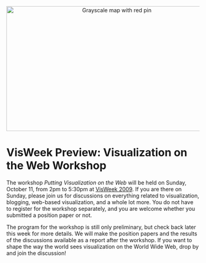 <p align="center"><img src="https://media.eagereyes.org/media/2009/redpin.jpg" border="0" alt="Grayscale map with red pin" width="560" height="326" /></p>

# VisWeek Preview: Visualization on the Web Workshop

The workshop <em>Putting Visualization on the Web</em> will be held on Sunday, October 11, from 2pm to 5:30pm at <a href="http://vis.computer.org/VisWeek2009/">VisWeek 2009</a>. If you are there on Sunday, please join us for discussions on everything related to visualization, blogging, web-based visualization, and a whole lot more. You do not have to register for the workshop separately, and you are welcome whether you submitted a position paper or not.
<!--break-->
The program for the workshop is still only preliminary, but check back later this week for more details. We will make the position papers and the results of the discussions available as a report after the workshop. If you want to shape the way the world sees visualization on the World Wide Web, drop by and join the discussion!
